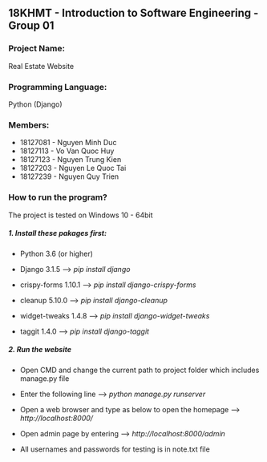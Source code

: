 ## 18KHMT - Introduction to Software Engineering - Group 01

### Project Name:
Real Estate Website

### Programming Language:
Python (Django)

### Members:
- 18127081 - Nguyen Minh Duc
- 18127113 - Vo Van Quoc Huy
- 18127123 - Nguyen Trung Kien
- 18127203 - Nguyen Le Quoc Tai
- 18127239 - Nguyen Quy Trien

### How to run the program?
The project is tested on Windows 10 - 64bit

##### 1. Install these pakages first:
* Python 3.6 (or higher)

* Django 3.1.5
    --> *pip install django*
    
* crispy-forms 1.10.1
    --> *pip install django-crispy-forms*
    
* cleanup 5.10.0
    --> *pip install django-cleanup*
    
* widget-tweaks 1.4.8
    --> *pip install django-widget-tweaks*
    
* taggit 1.4.0
    --> *pip install django-taggit*

##### 2. Run the website
* Open CMD and change the current path to project folder which includes manage.py file

* Enter the following line
    --> *python manage.py runserver*

* Open a web browser and type as below to open the homepage
    --> *http://localhost:8000/*

* Open admin page by entering
    --> *http://localhost:8000/admin*

* All usernames and passwords for testing is in note.txt file
